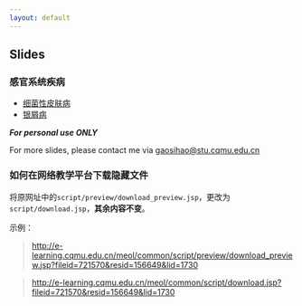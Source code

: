 ```yaml
---
layout: default
---
```


## Slides
### 感官系统疾病
  - [细菌性皮肤病](assets/细菌性皮肤病.ppt)  
  - [银屑病](assets/银屑病.pptx)  

***For personal use ONLY***

For more slides, please contact me via  [gaosihao@stu.cqmu.edu.cn](mailto:gaosihao@stu.cqmu.edu.cn)


### 如何在网络教学平台下载隐藏文件

将原网址中的`script/preview/download_preview.jsp`，更改为`script/download.jsp`，**其余内容不变**。

示例：

> http://e-learning.cqmu.edu.cn/meol/common/script/preview/download_preview.jsp?fileid=721570&resid=156649&lid=1730

> http://e-learning.cqmu.edu.cn/meol/common/script/download.jsp?fileid=721570&resid=156649&lid=1730
